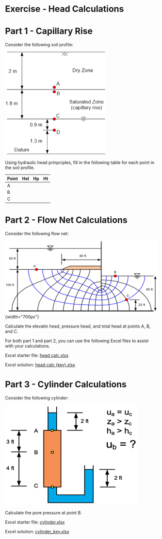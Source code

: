 # Exercise - Head Calculations

# Part 1 - Capillary Rise

Consider the following soil profile:

![img.png](images/cap_rise.png)

Using hydraulic head prinpciples, fill in the following table for each point in the soil profile. 

| Point | Hel | Hp | Ht |
|-------|:---:|:--:|:--:|
| A     |     |    |    |
| B     |     |    |    |
| C     |     |    |    |

# Part 2 - Flow Net Calculations

Consider the following flow net:

![img.png](images/flow_net.png){width="700px"}

Calculate the elevatin head, pressure head, and total head at points A, B, and C.

For both part 1 and part 2, you can use the following Excel files to assist with your calculations.

Excel starter file: [head calc.xlsx](Excel%20files/head%20calc.xlsx)

Excel solution: [head calc (key).xlsx](Excel%20files/head%20calc%20%28key%29.xlsx)

# Part 3 - Cylinder Calculations

Consider the following cylinder:

![cylinder.png](images/cylinder.png)

Calculate the pore pressure at point B.

Excel starter file: [cylinder.xlsx](Excel%20files/cylinder.xlsx)

Excel solution: [cylinder_key.xlsx](Excel%20files/cylinder_key.xlsx)
